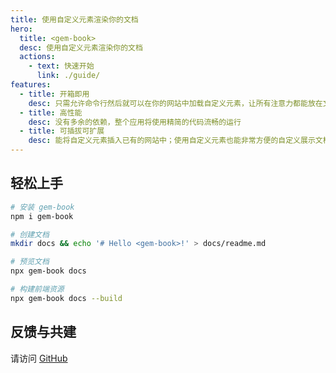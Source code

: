 ```yaml
---
title: 使用自定义元素渲染你的文档
hero:
  title: <gem-book>
  desc: 使用自定义元素渲染你的文档
  actions:
    - text: 快速开始
      link: ./guide/
features:
  - title: 开箱即用
    desc: 只需允许命令行然后就可以在你的网站中加载自定义元素，让所有注意力都能放在文档编写上
  - title: 高性能
    desc: 没有多余的依赖，整个应用将使用精简的代码流畅的运行
  - title: 可插拔可扩展
    desc: 能将自定义元素插入已有的网站中；使用自定义元素也能非常方便的自定义展示文档
---
```


## 轻松上手

```bash
# 安装 gem-book
npm i gem-book

# 创建文档
mkdir docs && echo '# Hello <gem-book>!' > docs/readme.md

# 预览文档
npx gem-book docs

# 构建前端资源
npx gem-book docs --build
```

## 反馈与共建

请访问 [GitHub](https://github.com/mantou132/gem-book)
